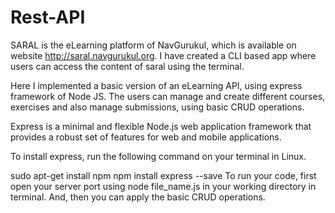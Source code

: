 # Rest-API

SARAL is the eLearning platform of NavGurukul, which is available on website http://saral.navgurukul.org. I have created a CLI based app where users can access the content of saral using the terminal.

Here I implemented a basic version of an eLearning API, using express framework of Node JS. The users can manage and create different courses, exercises and also manage submissions, using basic CRUD operations.

Express is a minimal and flexible Node.js web application framework that provides a robust set of features for web and mobile applications.

To install express, run the following command on your terminal in Linux.

sudo apt-get install npm
npm install express --save
To run your code, first open your server port using node file_name.js in your working directory in terminal. And, then you can apply the basic CRUD operations.
